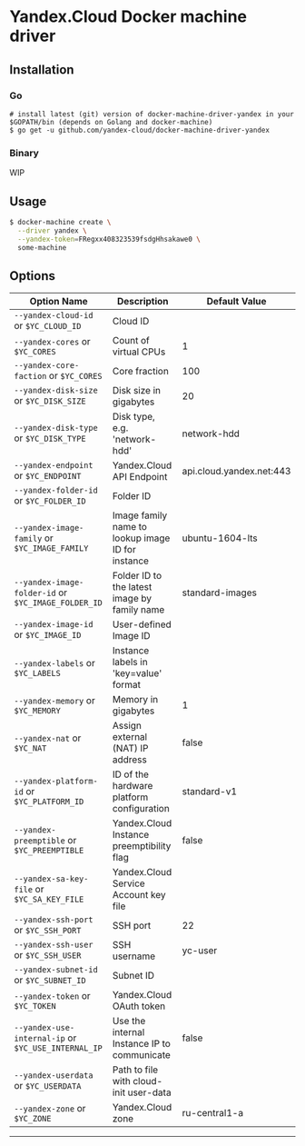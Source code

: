 # Yandex.Cloud Docker machine driver

## Installation
### Go
```shell
# install latest (git) version of docker-machine-driver-yandex in your $GOPATH/bin (depends on Golang and docker-machine)
$ go get -u github.com/yandex-cloud/docker-machine-driver-yandex
```

### Binary

WIP

## Usage
```bash
$ docker-machine create \
  --driver yandex \
  --yandex-token=FRegxx408323539fsdgHhsakawe0 \
  some-machine
```

## Options

|Option Name                                              |Description                                        |Default Value             |
|---------------------------------------------------------|---------------------------------------------------|--------------------------|
| ``--yandex-cloud-id`` or ``$YC_CLOUD_ID``               | Cloud ID                                          |                          | 
| ``--yandex-cores`` or ``$YC_CORES``                     | Count of virtual CPUs                             | 1                        | 
| ``--yandex-core-faction`` or ``$YC_CORES``              | Core fraction                                     | 100                      | 
| ``--yandex-disk-size`` or ``$YC_DISK_SIZE``             | Disk size in gigabytes                            | 20                       | 
| ``--yandex-disk-type`` or ``$YC_DISK_TYPE``             | Disk type, e.g. 'network-hdd'                     | network-hdd              | 
| ``--yandex-endpoint`` or ``$YC_ENDPOINT``               | Yandex.Cloud API Endpoint                         | api.cloud.yandex.net:443 | 
| ``--yandex-folder-id`` or ``$YC_FOLDER_ID``             | Folder ID                                         |                          | 
| ``--yandex-image-family`` or ``$YC_IMAGE_FAMILY``       | Image family name to lookup image ID for instance | ubuntu-1604-lts          | 
| ``--yandex-image-folder-id`` or ``$YC_IMAGE_FOLDER_ID`` | Folder ID to the latest image by family name      | standard-images          | 
| ``--yandex-image-id`` or ``$YC_IMAGE_ID``               | User-defined Image ID                             |                          | 
| ``--yandex-labels`` or ``$YC_LABELS``                   | Instance labels in 'key=value' format             |                          | 
| ``--yandex-memory`` or ``$YC_MEMORY``                   | Memory in gigabytes                               | 1                        | 
| ``--yandex-nat`` or ``$YC_NAT``                         | Assign external (NAT) IP address                  | false                    | 
| ``--yandex-platform-id`` or ``$YC_PLATFORM_ID``         | ID of the hardware platform configuration         | standard-v1              | 
| ``--yandex-preemptible`` or ``$YC_PREEMPTIBLE``         | Yandex.Cloud Instance preemptibility flag         | false                    | 
| ``--yandex-sa-key-file`` or ``$YC_SA_KEY_FILE``         | Yandex.Cloud Service Account key file             |                          | 
| ``--yandex-ssh-port`` or ``$YC_SSH_PORT``               | SSH port                                          | 22                       | 
| ``--yandex-ssh-user`` or ``$YC_SSH_USER``               | SSH username                                      | yc-user                  | 
| ``--yandex-subnet-id`` or ``$YC_SUBNET_ID``             | Subnet ID                                         |                          | 
| ``--yandex-token`` or ``$YC_TOKEN``                     | Yandex.Cloud OAuth token                          |                          | 
| ``--yandex-use-internal-ip`` or ``$YC_USE_INTERNAL_IP`` | Use the internal Instance IP to communicate       | false                    | 
| ``--yandex-userdata`` or ``$YC_USERDATA``               | Path to file with cloud-init user-data            |                          | 
| ``--yandex-zone`` or ``$YC_ZONE``                       | Yandex.Cloud zone                                 | ru-central1-a            |  
---
